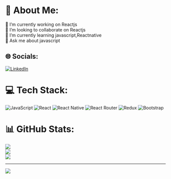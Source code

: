 # 💫 About Me:
🔭 I’m currently working on Reactjs<br> 👯 I’m looking to collaborate on Reactjs<br>🌱 I’m currently learning javascript,Reactnative<br>💬 Ask me about javascript


## 🌐 Socials:
[![LinkedIn](https://img.shields.io/badge/LinkedIn-%230077B5.svg?logo=linkedin&logoColor=white)](https://linkedin.com/in/https://www.linkedin.com/mwlite/in/rishabh-jain-272ab5195) 

# 💻 Tech Stack:
![JavaScript](https://img.shields.io/badge/javascript-%23323330.svg?style=for-the-badge&logo=javascript&logoColor=%23F7DF1E) ![React](https://img.shields.io/badge/react-%2320232a.svg?style=for-the-badge&logo=react&logoColor=%2361DAFB) ![React Native](https://img.shields.io/badge/react_native-%2320232a.svg?style=for-the-badge&logo=react&logoColor=%2361DAFB) ![React Router](https://img.shields.io/badge/React_Router-CA4245?style=for-the-badge&logo=react-router&logoColor=white) ![Redux](https://img.shields.io/badge/redux-%23593d88.svg?style=for-the-badge&logo=redux&logoColor=white) ![Bootstrap](https://img.shields.io/badge/bootstrap-%23563D7C.svg?style=for-the-badge&logo=bootstrap&logoColor=white)
# 📊 GitHub Stats:
![](https://github-readme-stats.vercel.app/api?username=jainrishabh038&theme=dark&hide_border=false&include_all_commits=false&count_private=false)<br/>
![](https://github-readme-streak-stats.herokuapp.com/?user=jainrishabh038&theme=dark&hide_border=false)<br/>
![](https://github-readme-stats.vercel.app/api/top-langs/?username=jainrishabh038&theme=dark&hide_border=false&include_all_commits=false&count_private=false&layout=compact)

---
[![](https://visitcount.itsvg.in/api?id=jainrishabh038&icon=0&color=0)](https://visitcount.itsvg.in)

<!-- Proudly created with GPRM ( https://gprm.itsvg.in ) -->
